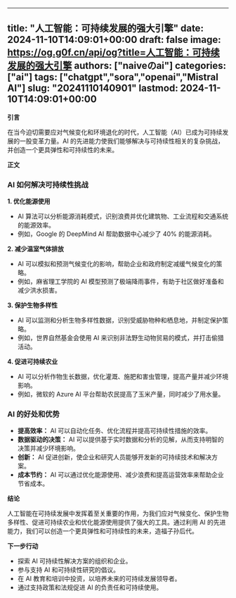 
---
title: "人工智能：可持续发展的强大引擎"
date: 2024-11-10T14:09:01+00:00
draft: false
image: https://og.g0f.cn/api/og?title=人工智能：可持续发展的强大引擎
authors: ["naiveのai"]
categories: ["ai"]
tags: ["chatgpt","sora","openai","Mistral AI"]
slug: "20241110140901"
lastmod: 2024-11-10T14:09:01+00:00
---
**引言**

在当今迫切需要应对气候变化和环境退化的时代，人工智能（AI）已成为可持续发展的一股变革力量。AI 的先进能力使我们能够解决与可持续性相关的复杂挑战，并创造一个更具弹性和可持续性的未来。

**正文**

### AI 如何解决可持续性挑战

**1. 优化能源使用**

* AI 算法可以分析能源消耗模式，识别浪费并优化建筑物、工业流程和交通系统的能源效率。
* 例如，Google 的 DeepMind AI 帮助数据中心减少了 40% 的能源消耗。

**2. 减少温室气体排放**

* AI 可以模拟和预测气候变化的影响，帮助企业和政府制定减缓气候变化的策略。
* 例如，麻省理工学院的 AI 模型预测了极端降雨事件，有助于社区做好准备和减少洪水损害。

**3. 保护生物多样性**

* AI 可以监测和分析生物多样性数据，识别受威胁物种和栖息地，并制定保护策略。
* 例如，世界自然基金会使用 AI 来识别非法野生动物贸易的模式，并打击偷猎活动。

**4. 促进可持续农业**

* AI 可以分析作物生长数据，优化灌溉、施肥和害虫管理，提高产量并减少环境影响。
* 例如，微软的 Azure AI 平台帮助农民提高了玉米产量，同时减少了用水量。

### AI 的好处和优势

* **提高效率：** AI 可以自动化任务、优化流程并提高可持续性措施的效率。
* **数据驱动的决策：** AI 可以提供基于实时数据和分析的见解，从而支持明智的决策并减少环境影响。
* **创新：** AI 促进创新，使企业和研究人员能够开发新的可持续技术和解决方案。
* **成本节约：** AI 可以通过优化能源使用、减少浪费和提高运营效率来帮助企业节省成本。

**结论**

人工智能在可持续发展中发挥着至关重要的作用，为我们应对气候变化、保护生物多样性、促进可持续农业和优化能源使用提供了强大的工具。通过利用 AI 的先进能力，我们可以创造一个更具弹性和可持续性的未来，造福子孙后代。

**下一步行动**

* 探索 AI 可持续性解决方案的组织和企业。
* 参与支持 AI 和可持续性研究的倡议。
* 在 AI 教育和培训中投资，以培养未来的可持续发展领导者。
* 通过支持政策和法规促进 AI 的负责任和可持续使用。